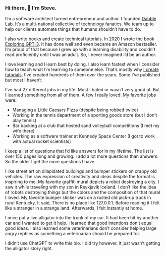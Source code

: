 ### Hi there, 👋 I'm Steve. 

I’m a software architect turned entrepreneur and author. I founded [Dabble Lab](https://dabblelab.com). It’s a multi-national collective of technology fanatics. We team up to help our clients automate things that humans shouldn’t have to do. 

I also write books and create technical tutorials. In 2020 I wrote the book [Exploring GPT-3](https://www.amazon.com/dp/1800563191). It has done well and even became an Amazon bestseller. I’m proud of that because I grew up with a learning disability and couldn’t read proficiently until I was an adult. So, I never imagined I’d be an author.

I love learning and I learn best by doing. I also learn fastest when I consider how to teach what I’m learning to someone else. That’s mostly why [I create tutorials](https://youtube.com/dabblelab). I’ve created hundreds of them over the years. Some I’ve published but most I haven’t

I’ve had 27 different jobs in my life. Most I hated or wasn’t very good at. But I learned something from all of them. A few I really loved. My favorite jobs were:

- Managing a Little Caesars Pizza (despite being robbed twice)
- Working in the tennis department of a sporting goods store (but I don’t play tennis)
- Bar backing at a club that hosted sand volleyball competitions (I met my wife there)
- Working as a software trainer at Kennedy Space Center (I got to work with actual rocket scientists)

I keep a list of questions that I’d like answers for in my lifetime. The list is over 150 pages long and growing. I add a lot more questions than answers. So the older I get the more questions I have.

I like street art on dilapidated buildings and bumper stickers on crappy old vehicles. The raw expression of creativity and ideas despite the format is inspiring to me. My favorite graffiti mural depicts a robot destroying a city. I saw it while traveling with my son in Reykjavík Iceland. I don’t like the idea of robots destroying things but the colors and the composition of that mural I loved. My favorite bumper sticker was on a rusted old pick-up truck in rural Kentucky. It said, There is no place like 127.0.0.1. Before reading it I felt like a stranger in a strange land. Afterwards, I felt instantly at home.

I once put a live alligator into the trunk of my car. It had been hit by another car and I wanted to get it help. I learned that good intentions don’t equal good ideas. I also learned some veterinarians don’t consider helping large angry reptiles as something a veterinarian should be prepared for.

I didn’t use ChatGPT to write this bio. I did try however. It just wasn’t getting the alligator story right.
